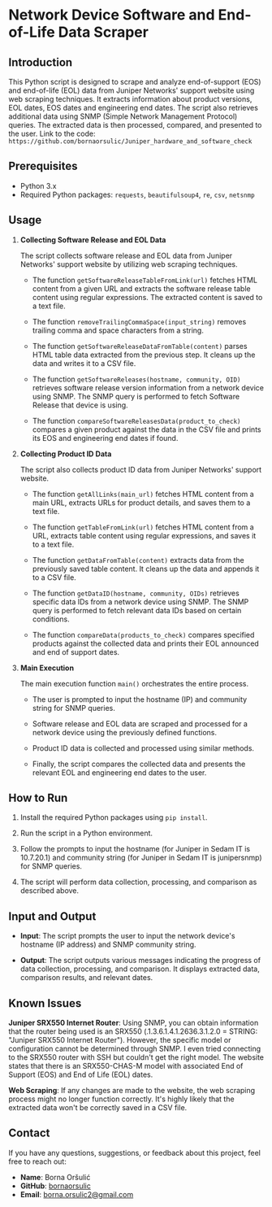 # Network Device Software and End-of-Life Data Scraper

## Introduction

This Python script is designed to scrape and analyze end-of-support (EOS) and end-of-life (EOL) data from Juniper Networks' support website using web scraping techniques. It extracts information about product versions, EOL dates, EOS dates and engineering end dates. The script also retrieves additional data using SNMP (Simple Network Management Protocol) queries. The extracted data is then processed, compared, and presented to the user.
Link to the code: `https://github.com/bornaorsulic/Juniper_hardware_and_software_check`

## Prerequisites
 
- Python 3.x
- Required Python packages: `requests`, `beautifulsoup4`, `re`, `csv`, `netsnmp`

## Usage

1. **Collecting Software Release and EOL Data**

   The script collects software release and EOL data from Juniper Networks' support website by utilizing web scraping techniques.

   - The function `getSoftwareReleaseTableFromLink(url)` fetches HTML content from a given URL and extracts the software release table content using regular expressions. The extracted content is saved to a text file.

   - The function `removeTrailingCommaSpace(input_string)` removes trailing comma and space characters from a string.

   - The function `getSoftwareReleaseDataFromTable(content)` parses HTML table data extracted from the previous step. It cleans up the data and writes it to a CSV file.

   - The function `getSoftwareReleases(hostname, community, OID)` retrieves software release version information from a network device using SNMP. The SNMP query is performed to fetch Software Release that device is using.

   - The function `compareSoftwareReleasesData(product_to_check)` compares a given product against the data in the CSV file and prints its EOS and engineering end dates if found.


2. **Collecting Product ID Data**

   The script also collects product ID data from Juniper Networks' support website.

   - The function `getAllLinks(main_url)` fetches HTML content from a main URL, extracts URLs for product details, and saves them to a text file.

   - The function `getTableFromLink(url)` fetches HTML content from a URL, extracts table content using regular expressions, and saves it to a text file.

   - The function `getDataFromTable(content)` extracts data from the previously saved table content. It cleans up the data and appends it to a CSV file.

   - The function `getDataID(hostname, community, OIDs)` retrieves specific data IDs from a network device using SNMP. The SNMP query is performed to fetch relevant data IDs based on certain conditions.

   - The function `compareData(products_to_check)` compares specified products against the collected data and prints their EOL announced and end of support dates.

3. **Main Execution**

   The main execution function `main()` orchestrates the entire process.

   - The user is prompted to input the hostname (IP) and community string for SNMP queries.

   - Software release and EOL data are scraped and processed for a network device using the previously defined functions.

   - Product ID data is collected and processed using similar methods.

   - Finally, the script compares the collected data and presents the relevant EOL and engineering end dates to the user.

## How to Run

1.	Install the required Python packages using `pip install`.

2. Run the script in a Python environment.

3. Follow the prompts to input the hostname (for Juniper in Sedam IT is 10.7.20.1) and community string (for Juniper in Sedam IT is junipersnmp) for SNMP queries.

4. The script will perform data collection, processing, and comparison as described above.

## Input and Output

- **Input**: The script prompts the user to input the network device's hostname (IP address) and SNMP community string.

- **Output**: The script outputs various messages indicating the progress of data collection, processing, and comparison. It displays extracted data, comparison results, and relevant dates.

## Known Issues

**Juniper SRX550 Internet Router**: Using SNMP, you can obtain information that the router being used is an SRX550 (.1.3.6.1.4.1.2636.3.1.2.0 = STRING: "Juniper SRX550 Internet Router"). However, the specific model or configuration cannot be determined through SNMP. I even tried connecting to the SRX550 router with SSH but couldn't get the right model. The website states that there is an SRX550-CHAS-M model with associated End of Support (EOS) and End of Life (EOL) dates.


**Web Scraping**: If any changes are made to the website, the web scraping process might no longer function correctly. It's highly likely that the extracted data won't be correctly saved in a CSV file.

## Contact

If you have any questions, suggestions, or feedback about this project, feel free to reach out:

- **Name**: Borna Oršulić
- **GitHub**: [bornaorsulic](https://github.com/bornaorsulic)
- **Email**: borna.orsulic2@gmail.com
